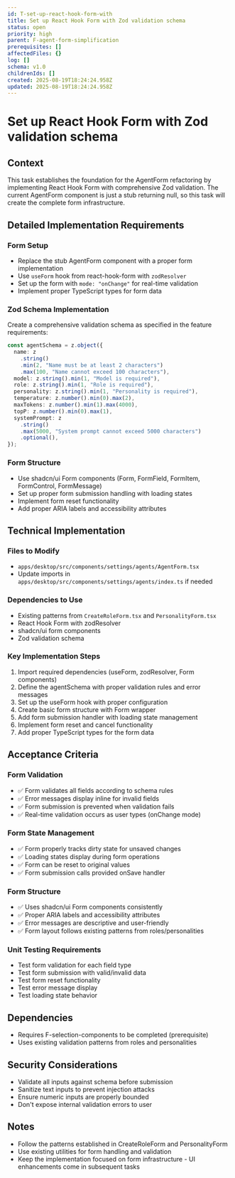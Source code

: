 ```yaml
---
id: T-set-up-react-hook-form-with
title: Set up React Hook Form with Zod validation schema
status: open
priority: high
parent: F-agent-form-simplification
prerequisites: []
affectedFiles: {}
log: []
schema: v1.0
childrenIds: []
created: 2025-08-19T18:24:24.958Z
updated: 2025-08-19T18:24:24.958Z
---
```


# Set up React Hook Form with Zod validation schema

## Context

This task establishes the foundation for the AgentForm refactoring by implementing React Hook Form with comprehensive Zod validation. The current AgentForm component is just a stub returning null, so this task will create the complete form infrastructure.

## Detailed Implementation Requirements

### Form Setup

- Replace the stub AgentForm component with a proper form implementation
- Use `useForm` hook from react-hook-form with `zodResolver`
- Set up the form with `mode: "onChange"` for real-time validation
- Implement proper TypeScript types for form data

### Zod Schema Implementation

Create a comprehensive validation schema as specified in the feature requirements:

```typescript
const agentSchema = z.object({
  name: z
    .string()
    .min(2, "Name must be at least 2 characters")
    .max(100, "Name cannot exceed 100 characters"),
  model: z.string().min(1, "Model is required"),
  role: z.string().min(1, "Role is required"),
  personality: z.string().min(1, "Personality is required"),
  temperature: z.number().min(0).max(2),
  maxTokens: z.number().min(1).max(4000),
  topP: z.number().min(0).max(1),
  systemPrompt: z
    .string()
    .max(5000, "System prompt cannot exceed 5000 characters")
    .optional(),
});
```

### Form Structure

- Use shadcn/ui Form components (Form, FormField, FormItem, FormControl, FormMessage)
- Set up proper form submission handling with loading states
- Implement form reset functionality
- Add proper ARIA labels and accessibility attributes

## Technical Implementation

### Files to Modify

- `apps/desktop/src/components/settings/agents/AgentForm.tsx`
- Update imports in `apps/desktop/src/components/settings/agents/index.ts` if needed

### Dependencies to Use

- Existing patterns from `CreateRoleForm.tsx` and `PersonalityForm.tsx`
- React Hook Form with zodResolver
- shadcn/ui form components
- Zod validation schema

### Key Implementation Steps

1. Import required dependencies (useForm, zodResolver, Form components)
2. Define the agentSchema with proper validation rules and error messages
3. Set up the useForm hook with proper configuration
4. Create basic form structure with Form wrapper
5. Add form submission handler with loading state management
6. Implement form reset and cancel functionality
7. Add proper TypeScript types for the form data

## Acceptance Criteria

### Form Validation

- ✅ Form validates all fields according to schema rules
- ✅ Error messages display inline for invalid fields
- ✅ Form submission is prevented when validation fails
- ✅ Real-time validation occurs as user types (onChange mode)

### Form State Management

- ✅ Form properly tracks dirty state for unsaved changes
- ✅ Loading states display during form operations
- ✅ Form can be reset to original values
- ✅ Form submission calls provided onSave handler

### Form Structure

- ✅ Uses shadcn/ui Form components consistently
- ✅ Proper ARIA labels and accessibility attributes
- ✅ Error messages are descriptive and user-friendly
- ✅ Form layout follows existing patterns from roles/personalities

### Unit Testing Requirements

- Test form validation for each field type
- Test form submission with valid/invalid data
- Test form reset functionality
- Test error message display
- Test loading state behavior

## Dependencies

- Requires F-selection-components to be completed (prerequisite)
- Uses existing validation patterns from roles and personalities

## Security Considerations

- Validate all inputs against schema before submission
- Sanitize text inputs to prevent injection attacks
- Ensure numeric inputs are properly bounded
- Don't expose internal validation errors to user

## Notes

- Follow the patterns established in CreateRoleForm and PersonalityForm
- Use existing utilities for form handling and validation
- Keep the implementation focused on form infrastructure - UI enhancements come in subsequent tasks
